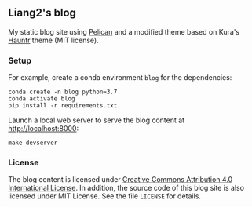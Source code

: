 ## Liang2's blog
My static blog site using [Pelican] and a modified theme based on Kura's [Hauntr] theme (MIT license).

[Pelican]: https://blog.getpelican.com/
[Hauntr]: https://kura.github.io/hauntr/


### Setup
For example, create a conda environment `blog` for the dependencies:

    conda create -n blog python=3.7
    conda activate blog
    pip install -r requirements.txt

Launch a local web server to serve the blog content at <http://localhost:8000>:

    make devserver

### License 
The blog content is licensed under [Creative Commons Attribution 4.0 International License][CC BY 4.0]. In addition, the source code of this blog site is also licensed under MIT License. See the file `LICENSE` for details.

[CC BY 4.0]: https://creativecommons.org/licenses/by/4.0/